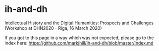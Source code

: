 # ih-and-dh
Intellectual History and the Digital Humanities: Prospects and Challenges (Workshop at DHN2020 - Riga, 16 March 2020)

If you got to this page in a way which was not expected, please go to the index here: https://github.com/markjhill/ih-and-dh/blob/master/index.md
